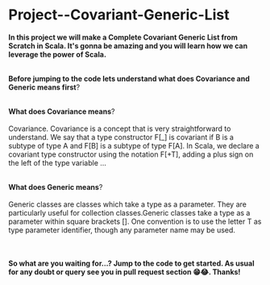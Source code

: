 # Project--Covariant-Generic-List

<table>

**In this project we will make a Complete Covariant Generic List from Scratch in Scala. It's gonna be amazing and you will learn how we can leverage the power of Scala.** <br></br>

**Before jumping to the code lets understand what does Covariance and Generic means first**?<br></br>


**What does Covariance means**?<br></br>
Covariance. Covariance is a concept that is very straightforward to understand. We say that a type constructor F[_] is covariant if B is a subtype of type A and F[B] is a subtype of type F[A]. In Scala, we declare a covariant type constructor using the notation F[+T], adding a plus sign on the left of the type variable ...<br></br>

**What does Generic means**?<br></br>
Generic classes are classes which take a type as a parameter. They are particularly useful for collection classes.Generic classes take a type as a parameter within square brackets []. One convention is to use the letter T as type parameter identifier, though any parameter name may be used.<br></br>

</table>

**So what are you waiting for...? Jump to the code to get started. As usual for any doubt or query see you in pull request section 😁😂. Thanks!**


